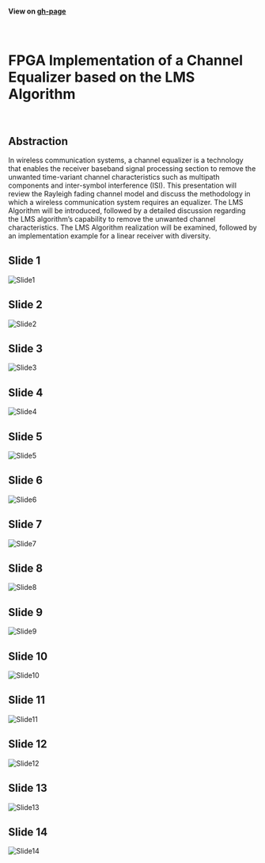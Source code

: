 #### View on [gh-page](http://odelayio.github.io/FPGA-Channel-Equalizer/)
<br>

# FPGA Implementation of a Channel Equalizer based on the LMS Algorithm
<br>

   
## Abstraction
In wireless communication systems, a channel equalizer is a technology that enables the receiver baseband signal processing section to remove the unwanted time-variant channel characteristics such as multipath components and inter-symbol interference (ISI).  This presentation will review the Rayleigh fading channel model and discuss the methodology in which a wireless communication system requires an equalizer.  The LMS Algorithm will be introduced, followed by a detailed discussion regarding the LMS algorithm’s capability to remove the unwanted channel characteristics.  The LMS Algorithm realization will be examined, followed by an implementation example for a linear receiver with diversity. 



## Slide 1
![Slide1](http://odelay.io/projects/FPGA-Channel-Equalizer/Slide1.PNG)

## Slide 2
![Slide2](http://odelay.io/projects/FPGA-Channel-Equalizer/Slide2.PNG)


## Slide 3
![Slide3](http://odelay.io/projects/FPGA-Channel-Equalizer/Slide3.PNG)


## Slide 4
![Slide4](http://odelay.io/projects/FPGA-Channel-Equalizer/Slide4.PNG)


## Slide 5
![Slide5](http://odelay.io/projects/FPGA-Channel-Equalizer/Slide5.PNG)


## Slide 6
![Slide6](http://odelay.io/projects/FPGA-Channel-Equalizer/Slide6.PNG)


## Slide 7
![Slide7](http://odelay.io/projects/FPGA-Channel-Equalizer/Slide7.PNG)


## Slide 8
![Slide8](http://odelay.io/projects/FPGA-Channel-Equalizer/Slide8.PNG)


## Slide 9
![Slide9](http://odelay.io/projects/FPGA-Channel-Equalizer/Slide9.PNG)


## Slide 10
![Slide10](http://odelay.io/projects/FPGA-Channel-Equalizer/Slide10.PNG)


## Slide 11
![Slide11](http://odelay.io/projects/FPGA-Channel-Equalizer/Slide11.PNG)


## Slide 12
![Slide12](http://odelay.io/projects/FPGA-Channel-Equalizer/Slide12.PNG)


## Slide 13
![Slide13](http://odelay.io/projects/FPGA-Channel-Equalizer/Slide13.PNG)


## Slide 14
![Slide14](http://odelay.io/projects/FPGA-Channel-Equalizer/Slide14.PNG)
